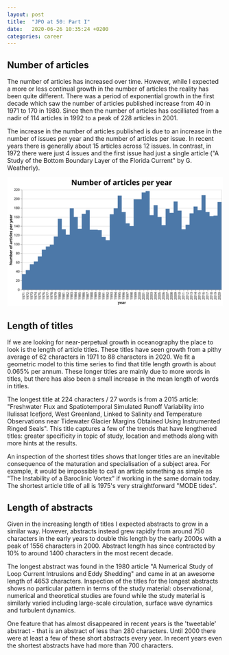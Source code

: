 ```yaml
---
layout: post
title:  "JPO at 50: Part I"
date:   2020-06-26 10:35:24 +0200
categories: career
---
```


## Number of articles
The number of articles has increased over time. However, while I expected a more or less continual growth in the number of articles the reality has been quite different. There was a period of exponential growth in the first decade which saw the number of articles published increase from 40 in 1971 to 170 in 1980. Since then the number of articles has oscilliated from a nadir of 114 articles in 1992 to a peak of 228 articles in 2001.

The increase in the number of articles published is due to an increase in the number of issues per year and the number of
articles per issue. In recent years there is generally about 15 articles across 12 issues. In contrast, in 1972 there were just 4 issues and the first issue had just a single article ("A Study of the Bottom Boundary Layer of the Florida Current" by G. Weatherly).

![Example](/img/totalArticles.svg)

## Length of titles
If we are looking for near-perpetual growth in oceanography the place to look is the length of article titles. These titles have seen growth from a pithy average of 62 characters in 1971 to 88 characters in 2020.  We fit a geometric model to this time series to find that title length growth is about 0.065% per annum. These longer titles are mainly due to more words in titles, but there has also been a small increase in the mean length of words in titles.

The longest title at 224 characters / 27 words is from a 2015 article: "Freshwater Flux and Spatiotemporal Simulated Runoff Variability into Ilulissat Icefjord, West Greenland, Linked to Salinity and Temperature Observations near Tidewater Glacier Margins Obtained Using Instrumented Ringed Seals". This title captures a few of the trends that have lengthened titles: greater
specificity in topic of study, location and methods along with more hints at the results.

An inspection of the shortest titles shows that longer titles are an inevitable consequence of the maturation and specialisation of a subject area. For example, it would be impossible to call an article something as simple as "The Instability of a Baroclinic Vortex" if working in the same domain today. The shortest article title of all is 1975's very straightforward "MODE tides".

## Length of abstracts
Given in the increasing length of titles I expected abstracts to grow in a similar way. However, abstracts instead grew rapidly from around 750 characters in the early years to double this length by the early 2000s with a peak of 1556 characters in 2000. Abstract length has since contracted by 10% to around 1400 characters in the most recent decade.

The longest abstract was found in the 1980 article "A Numerical Study of Loop Current Intrusions and Eddy Shedding" and came in at an awesome length of 4653 characters. Inspection of the titles for the longest abstracts shows no particular pattern in terms of the study material: observational, numerical and theoretical studies are found while the study material is similarly varied including large-scale circulation, surface wave dynamics and turbulent dynamics.

One feature that has almost disappeared in recent years is the 'tweetable' abstract - that is an abstract of less than 280 characters.  Until 2000 there were at least a few of these short abstracts every year. In recent years even the shortest
abstracts have had more than 700 characters.